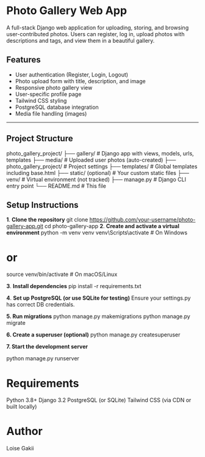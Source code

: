 #  Photo Gallery Web App

A full-stack Django web application for uploading, storing, and browsing user-contributed photos. 
Users can register, log in, upload photos with descriptions and tags, and view them in a beautiful gallery.
  
##  Features

- User authentication (Register, Login, Logout)
- Photo upload form with title, description, and image
- Responsive photo gallery view
- User-specific profile page
- Tailwind CSS styling
- PostgreSQL database integration
- Media file handling (images)

---

##  Project Structure
photo_gallery_project/
├── gallery/ # Django app with views, models, urls, templates
├── media/ # Uploaded user photos (auto-created)
├── photo_gallery_project/ # Project settings
├── templates/ # Global templates including base.html
├── static/ (optional) # Your custom static files
├── venv/ # Virtual environment (not tracked)
├── manage.py # Django CLI entry point
└── README.md # This file


## Setup Instructions

**1**. **Clone the repository**
git clone https://github.com/your-username/photo-gallery-app.git
cd photo-gallery-app
**2**. **Create and activate a virtual environment**
python -m venv venv
venv\Scripts\activate  # On Windows
# or
source venv/bin/activate  # On macOS/Linux

**3**. **Install dependencies**
pip install -r requirements.txt

**4**. **Set up PostgreSQL (or use SQLite for testing)**
Ensure your settings.py has correct DB credentials.

**5. Run migrations**
python manage.py makemigrations
python manage.py migrate

**6. Create a superuser (optional)**
python manage.py createsuperuser

**7. Start the development server**

python manage.py runserver

# Requirements
Python 3.8+
Django 3.2
PostgreSQL (or SQLite)
Tailwind CSS (via CDN or built locally)

# Author

Loise Gakii
